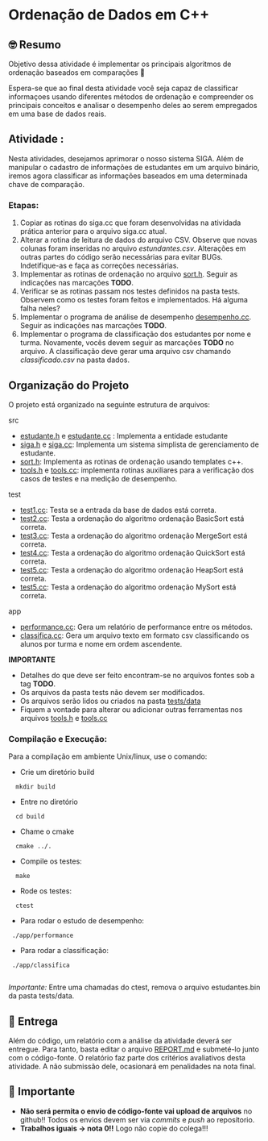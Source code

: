# Ordenação de Dados em C++

## 🤓 Resumo

Objetivo dessa atividade é implementar os principais algoritmos de ordenação baseados em comparações  🚀

Espera-se que ao final desta atividade você seja capaz de classificar informaçoes usando diferentes métodos de ordenação e compreender os principais conceitos e analisar o desempenho deles ao serem empregados em uma base de dados reais.

## Atividade :

Nesta atividades, desejamos aprimorar o nosso sistema SIGA. 
Além de manipular o cadastro de informações de estudantes em um arquivo binário, iremos agora classificar as
informações baseados em uma determinada chave de comparação.

### Etapas:

1. Copiar as rotinas do siga.cc que foram desenvolvidas na atividada prática anterior para o arquivo siga.cc atual. 
2. Alterar a rotina de leitura de dados do arquivo CSV. Observe que novas colunas foram inseridas no arquivo *estundantes.csv*. Alterações em outras partes do código serão necessárias para evitar BUGs. Indetifique-as e faça as correções necessárias.
3. Implementar as rotinas de ordenação no arquivo [sort.h](include/sort.h). Seguir as indicações nas marcações **TODO**.
4. Verificar se as rotinas passam nos testes definidos na pasta tests. Observem como os testes foram feitos e implementados. Há alguma falha neles?
6. Implementar o programa de análise de desempenho [desempenho.cc](app/performance.cc). Seguir as indicações nas marcações **TODO**.
7. Implementar o programa de classificação dos estudantes por nome e turma. Novamente, vocês devem seguir as marcações **TODO** no arquivo. A classificação deve gerar uma arquivo csv chamando *classificado.csv* na pasta dados.

## Organização do Projeto 

O projeto está organizado na seguinte estrutura de arquivos:

src
  - [estudante.h](src/estudante.h) e [estudante.cc](src/estudante.cpp) : Implementa a entidade estudante
  - [siga.h](include/siga.h) e [siga.cc](src/siga.cc): Implementa um sistema simplista de gerenciamento de estudante.
  - [sort.h](include/sort.h): Implementa as rotinas de ordenação usando templates c++.
  - [tools.h](include/tools.h) e [tools.cc](src/tools.cc):  implementa rotinas auxiliares para a verificação dos casos de testes e na medição de desempenho.
  
test
  - [test1.cc](tests/test1.cc):  Testa se a entrada da base de dados está correta.   
  - [test2.cc](tests/test2.cc):  Testa a ordenação do algoritmo ordenação BasicSort está correta.
  - [test3.cc](tests/test3.cc):  Testa a ordenação do algoritmo ordenação MergeSort está correta.
  - [test4.cc](tests/test4.cc):  Testa a ordenação do algoritmo ordenação QuickSort está correta. 
  - [test5.cc](tests/test5.cc):  Testa a ordenação do algoritmo ordenação HeapSort está correta.
  - [test5.cc](tests/test5.cc):  Testa a ordenação do algoritmo ordenação MySort   está correta.

app
  - [performance.cc](app/performance.cc): Gera um relatório de performance entre os métodos.
  - [classifica.cc](app/classifica.cc): Gera um arquivo texto em formato csv classificando os alunos por turma e nome em ordem ascendente.

**IMPORTANTE**
 - Detalhes do que deve ser feito encontram-se no arquivos fontes sob a tag **TODO**.
 - Os arquivos da pasta tests não devem ser modificados.
 - Os arquivos serão lidos ou criados na pasta [tests/data](tests/data)
 - Fiquem a vontade para alterar ou adicionar outras ferramentas nos arquivos [tools.h](include/tools.h) e [tools.cc](src/tools.cc)

### Compilação e Execução: 

Para a compilação em ambiente Unix/linux, use o comando:

 - Crie um diretório build
  ```
    mkdir build
  ```
 - Entre no diretório

  ```
    cd build
  ```
  - Chame o cmake
 
  ```
    cmake ../.
  ```
  - Compile os testes:
  
  ```
    make 
  ```
  
  - Rode os testes:
   
  ```
    ctest
  ```
  
  - Para rodar o estudo de desempenho:
   ```
    ./app/performance

  ```
  
  - Para rodar a classificação:
   ```
    ./app/classifica
    
  ```

*Importante:* Entre uma chamadas do ctest, remova o arquivo estudantes.bin da pasta tests/data.

## 📝 Entrega

Além do código, um relatório com a análise da atividade deverá ser entregue. Para tanto, basta editar o arquivo [REPORT.md](REPORT.md) e submeté-lo junto com o código-fonte. O relatório faz parte dos critérios avaliativos desta atividade. A não submissão dele, ocasionará em penalidades na nota final.

## 📝 Importante

- **Não será permita o envio de código-fonte vai upload de arquivos** no github!! Todos os
envios devem ser via *commits* e *push* ao reposítorio.
- **Trabalhos iguais -> nota 0!!** Logo não copie do colega!!! 





